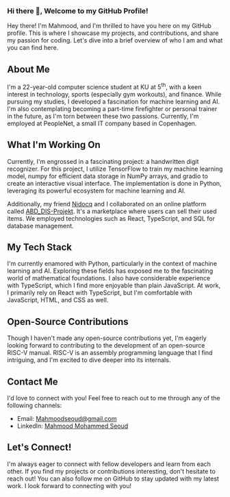 ### Hi there 👋, Welcome to my GitHub Profile!
Hey there! I'm Mahmood, and I'm thrilled to have you here on my GitHub profile. This is where I showcase my projects, and contributions, and share my passion for coding. Let's dive into a brief overview of who I am and what you can find here.
<!--
**MahmoodSeoud/MahmoodSeoud** is a ✨ _special_ ✨ repository because its `README.md` (this file) appears on your GitHub profile.

Here are some ideas to get you started:

- 🔭 I’m currently working on ...
- 🌱 I’m currently learning ...
- 👯 I’m looking to collaborate on ...
- 🤔 I’m looking for help with ...
- 💬 Ask me about ...
- 📫 How to reach me: ...
- 😄 Pronouns: ...
- ⚡ Fun fact: ...
-->


## About Me

I'm a 22-year-old computer science student at KU at 5<sup>th</sup>, with a keen interest in technology, sports (especially gym workouts), and finance. While pursuing my studies, I developed a fascination for machine learning and AI. I'm also contemplating becoming a part-time firefighter or personal trainer in the future, as I'm torn between these two passions. Currently, I'm employed at PeopleNet, a small IT company based in Copenhagen.

## What I'm Working On

Currently, I'm engrossed in a fascinating project: a handwritten digit recognizer. For this project, I utilize TensorFlow to train my machine learning model, numpy for efficient data storage in NumPy arrays, and gradio to create an interactive visual interface. The implementation is done in Python, leveraging its powerful ecosystem for machine learning and AI.

Additionally, my friend [Nidocq](https://github.com/Nidocq) and I collaborated on an online platform called [ABD_DIS-Projekt](https://github.com/Nidocq/ABD_DIS-Projekt). It's a marketplace where users can sell their used items. We employed technologies such as React, TypeScript, and SQL for database management.

## My Tech Stack

I'm currently enamored with Python, particularly in the context of machine learning and AI. Exploring these fields has exposed me to the fascinating world of mathematical foundations. I also have considerable experience with TypeScript, which I find more enjoyable than plain JavaScript. At work, I primarily rely on React with TypeScript, but I'm comfortable with JavaScript, HTML, and CSS as well.

## Open-Source Contributions

Though I haven't made any open-source contributions yet, I'm eagerly looking forward to contributing to the development of an open-source RISC-V manual. RISC-V is an assembly programming language that I find intriguing, and I'm excited to dive deeper into its internals.

## Contact Me

I'd love to connect with you! Feel free to reach out to me through any of the following channels:

- Email: [Mahmoodseoud@gmail.com](mailto:Mahmoodseoud@gmail.com)
- LinkedIn: [Mahmood Mohammed Seoud](https://www.linkedin.com/in/mahmoodmohammedseoud)

## Let's Connect!

I'm always eager to connect with fellow developers and learn from each other. If you find my projects or contributions interesting, don't hesitate to reach out! You can also follow me on GitHub to stay updated with my latest work. I look forward to connecting with you!
